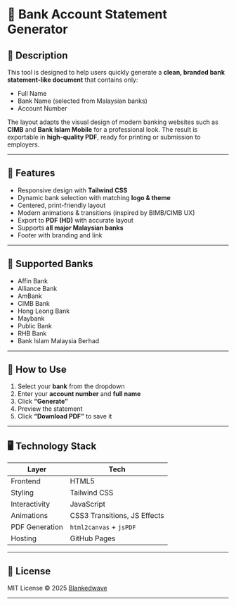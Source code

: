 # 💼 Bank Account Statement Generator

## 📝 Description

This tool is designed to help users quickly generate a **clean, branded bank statement-like document** that contains only:
- Full Name
- Bank Name (selected from Malaysian banks)
- Account Number

The layout adapts the visual design of modern banking websites such as **CIMB** and **Bank Islam Mobile** for a professional look. The result is exportable in **high-quality PDF**, ready for printing or submission to employers.

---

## 🚀 Features

- Responsive design with **Tailwind CSS**
- Dynamic bank selection with matching **logo & theme**
- Centered, print-friendly layout
- Modern animations & transitions (inspired by BIMB/CIMB UX)
- Export to **PDF (HD)** with accurate layout
- Supports **all major Malaysian banks**
- Footer with branding and link

---

## 🏦 Supported Banks

- Affin Bank  
- Alliance Bank  
- AmBank  
- CIMB Bank
- Hong Leong Bank  
- Maybank
- Public Bank  
- RHB Bank
- Bank Islam Malaysia Berhad

---

## 🧪 How to Use

1. Select your **bank** from the dropdown
2. Enter your **account number** and **full name**
3. Click **“Generate”**
4. Preview the statement
5. Click **“Download PDF”** to save it

---

## 🖥️ Technology Stack

| Layer | Tech |
|-------|------|
| Frontend | HTML5 |
| Styling | Tailwind CSS |
| Interactivity | JavaScript |
| Animations | CSS3 Transitions, JS Effects |
| PDF Generation | `html2canvas` + `jsPDF` |
| Hosting | GitHub Pages |

---

## 📄 License

MIT License © 2025 [Blankedwave](https://github.com/BlankedWave)

---
